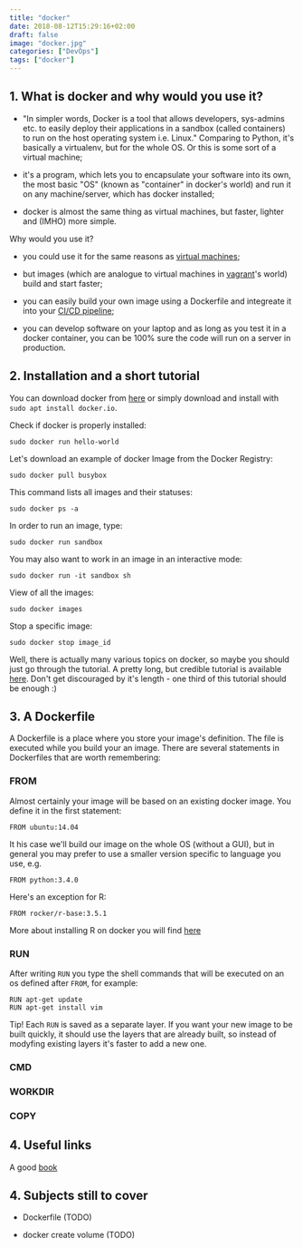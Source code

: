 ```yaml
---
title: "docker"
date: 2018-08-12T15:29:16+02:00
draft: false
image: "docker.jpg"
categories: ["DevOps"]
tags: ["docker"]
---
```


## 1. What is docker and why would you use it?

* "In simpler words, Docker is a tool that allows developers, sys-admins etc. to easily deploy their applications in a sandbox (called containers) to run on the host operating system i.e. Linux." Comparing to Python, it's basically a virtualenv, but for the whole OS. Or this is some sort of a virtual machine;

* it's a program, which lets you to encapsulate your software into its own, the most basic "OS" (known as "container" in docker's world) and run it on any machine/server, which has docker installed;

* docker is almost the same thing as virtual machines, but faster, lighter and (IMHO) more simple.

Why would you use it?

* you could use it for the same reasons as [virtual machines](https://tomis9.github.io/post/vagrant);

* but images (which are analogue to virtual machines in [vagrant](https://tomis9.github.io/post/vagrant)'s world) build and start faster;

* you can easily build your own image using a Dockerfile and integreate it into your [CI/CD pipeline](https://tomis9.github.io/post/gitlab-ci);

* you can develop software on your laptop and as long as you test it in a docker container, you can be 100% sure the code will run on a server in production.

## 2. Installation and a short tutorial

You can download docker from [here](https://www.docker.com/products/docker-engine#/linux) or simply download and install with `sudo apt install docker.io`.

Check if docker is properly installed:
```
sudo docker run hello-world
```

Let's download an example of docker Image from the Docker Registry:
```
sudo docker pull busybox
```

This command lists all images and their statuses: 
```
sudo docker ps -a
```

In order to run an image, type: 
```
sudo docker run sandbox
```
You may also want to work in an image in an interactive mode:
```
sudo docker run -it sandbox sh
```


View of all the images:
```
sudo docker images
```

Stop a specific image:
```
sudo docker stop image_id
```

Well, there is actually many various topics on docker, so maybe you should just go through the tutorial.
A pretty long, but credible tutorial is available [here](https://docker-curriculum.com/). Don't get discouraged by it's length - one third of this tutorial should be enough :)

## 3. A Dockerfile

A Dockerfile is a place where you store your image's definition. The file is executed while you build your an image. There are several statements in Dockerfiles that are worth remembering:

### FROM

Almost certainly your image will be based on an existing docker image. You define it in the first statement:

```
FROM ubuntu:14.04
```

It his case we'll build our image on the whole OS (without a GUI), but in general you may prefer to use a smaller version specific to language you use, e.g.

```
FROM python:3.4.0
```

Here's an exception for R:
```
FROM rocker/r-base:3.5.1
```

More about installing R on docker you will find [here](https://tomis9.github.io/rocker)

### RUN

After writing `RUN` you type the shell commands that will be executed on an os defined after `FROM`, for example:

```
RUN apt-get update
RUN apt-get install vim
```

Tip! Each `RUN` is saved as a separate layer. If you want your new image to be built quickly, it should use the layers that are already built, so instead of modyfing existing layers it's faster to add a new one.

### CMD

### WORKDIR

### COPY

## 4. Useful links

A good [book](http://pepa.holla.cz/wp-content/uploads/2016/10/Using-Docker.pdf)

## 4. Subjects still to cover

* Dockerfile (TODO)

* docker create volume (TODO)

